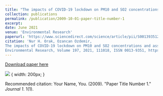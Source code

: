 ```yaml
---
title: "The impacts of COVID-19 lockdown on PM10 and SO2 concentrations and association with human mobility across Turkey"
collection: publications
permalink: /publication/2009-10-01-paper-title-number-1
excerpt: 
date: June 2021
venue: 'Environmental Research'
paperurl: 'https://www.sciencedirect.com/science/article/pii/S0013935121003121?via%3Dihub'
citation: 'Nur H. Orak, Ozancan Ozdemir,
The impacts of COVID-19 lockdown on PM10 and SO2 concentrations and association with human mobility across Turkey,
Environmental Research, Volume 197, 2021, 111018, ISSN 0013-9351, https://doi.org/10.1016/j.envres.2021.111018.'
---
```


[Download paper here](https://www.sciencedirect.com/science/article/pii/S0013935121003121?via%3Dihub)


![](https://ars.els-cdn.com/content/image/1-s2.0-S0013935121003121-gr4.jpg) { width: 200px; }

Recommended citation: Your Name, You. (2009). "Paper Title Number 1." <i>Journal 1</i>. 1(1).
